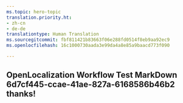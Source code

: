 ```yaml
---
ms.topic: hero-topic
translation.priority.ht:
- zh-cn
- de-de
translationtype: Human Translation
ms.sourcegitcommit: fbf811421b83663f06e288fd0514f8eb9aa92ec9
ms.openlocfilehash: 16c1000730aada3e99da4a8e85a9baacd773f090

---
```

## OpenLocalization Workflow Test MarkDown 6d7cf445-ccae-41ae-827a-6168586b46b2 thanks!



<!--HONumber=Aug16_HO1-->


